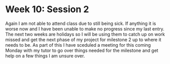 # Week 10: Session 2

Again I am not able to attend class due to still being sick. If anything it is worse now and I have been unable to make no progress since my last entry. The next two weeks are holidays so I will be using them to catch up on work missed and get the next phase of my project for milestone 2 up to where it needs to be. As part of this I have sceduled a meeting for this coming Monday with my tutor to go over things needed for the milestone and get help on a few things I am unsure over.